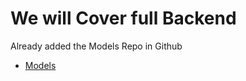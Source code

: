 # We will Cover full Backend

Already added the Models Repo in Github

- [Models](https://github.com/silentkiller6092/Data-Modeling)
